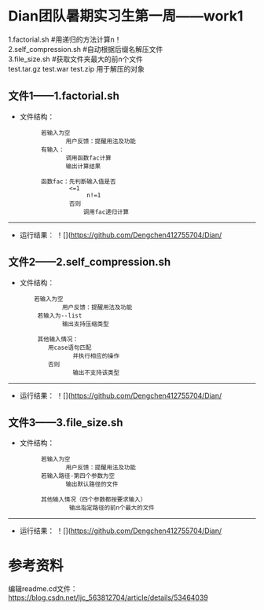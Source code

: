 Dian团队暑期实习生第一周——work1
=======
1.factorial.sh          #用递归的方法计算n！<br>
2.self_compression.sh #自动根据后缀名解压文件<br>
3.file_size.sh          #获取文件夹最大的前n个文件<br>
test.tar.gz        test.war        test.zip 用于解压的对象

文件1——1.factorial.sh
----
* 文件结构：

            若输入为空
                   用户反馈：提醒用法及功能
            有输入：
                   调用函数fac计算
                   输出计算结果
                   
            函数fac：先判断输入值是否  
                    <=1  
                         n!=1
                    否则
                        调用fac递归计算                         
 ------     
 * 运行结果：
 ！[](https://github.com/Dengchen412755704/Dian/
 
 文件2——2.self_compression.sh
 -------
 * 文件结构：

           若输入为空
                   用户反馈：提醒用法及功能
            若输入为--list
                   输出支持压缩类型
                   
            其他输入情况：
               用case语句匹配
                      并执行相应的操作
               否则
                      输出不支持该类型                           
 ------     
 * 运行结果：
 ！[](https://github.com/Dengchen412755704/Dian/
 
 
 文件3——3.file_size.sh 
 -------
* 文件结构：

            若输入为空
                   用户反馈：提醒用法及功能
            若输入路径-第四个参数为空
                   输出默认路径的文件
                   
            其他输入情况（四个参数都按要求输入）
                    输出指定路径的前n个最大的文件                     
 ------     
 * 运行结果：
 ！[](https://github.com/Dengchen412755704/Dian/
 
 
参考资料
======
编辑readme.cd文件：https://blog.csdn.net/ljc_563812704/article/details/53464039
